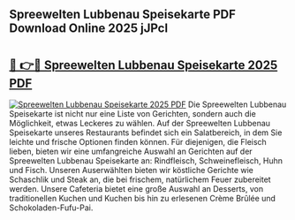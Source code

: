 ## Spreewelten Lubbenau Speisekarte PDF Download Online 2025 jJPcl

# <h2><a href="http://gc7e6qw.nevu.top/?p=Spreewelten+Lubbenau+Speisekarte">🔗 👉🔴 Spreewelten Lubbenau Speisekarte 2025 PDF</a></h2>

[![Spreewelten Lubbenau Speisekarte 2025 PDF](https://i.imgur.com/dBaPXMq.png)](http://gc7e6qw.nevu.top/?p=Spreewelten+Lubbenau+Speisekarte)
Die Spreewelten Lubbenau Speisekarte ist nicht nur eine Liste von Gerichten, sondern auch die Möglichkeit, etwas Leckeres zu wählen. Auf der Spreewelten Lubbenau Speisekarte unseres Restaurants befindet sich ein Salatbereich, in dem Sie leichte und frische Optionen finden können. Für diejenigen, die Fleisch lieben, bieten wir eine umfangreiche Auswahl an Gerichten auf der Spreewelten Lubbenau Speisekarte an: Rindfleisch, Schweinefleisch, Huhn und Fisch. Unseren Auserwählten bieten wir köstliche Gerichte wie Schaschlik und Steak an, die bei frischem, natürlichem Feuer zubereitet werden. Unsere Cafeteria bietet eine große Auswahl an Desserts, von traditionellen Kuchen und Kuchen bis hin zu erlesenen Crème Brûlée und Schokoladen-Fufu-Pai.
